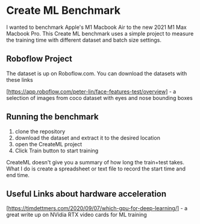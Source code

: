 # Create ML Benchmark

I wanted to benchmark Apple's M1 Macbook Air to the new 2021 M1 Max Macbook Pro. This Create ML benchmark uses a simple project to measure the training time with different dataset and batch size settings.

## Roboflow Project

The dataset is up on Roboflow.com. You can download the datasets with these links

[https://app.roboflow.com/peter-lin/face-features-test/overview] - a selection of images from coco dataset with eyes and nose bounding boxes

## Running the benchmark

1. clone the repository
2. download the dataset and extract it to the desired location
3. open the CreateML project
4. Click Train button to start training

CreateML doesn't give you a summary of how long the train+test takes. What I do is create a spreadsheet or text file to record the start time and end time.

## Useful Links about hardware acceleration
[https://timdettmers.com/2020/09/07/which-gpu-for-deep-learning/] - a great write up on NVidia RTX video cards for ML training
